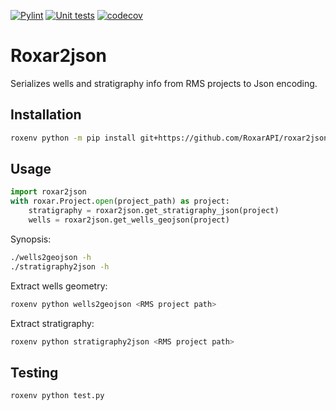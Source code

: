 [![Pylint](https://github.com/RoxarAPI/roxar2json/workflows/Pylint/badge.svg)](https://github.com/RoxarAPI/roxar2json/actions/workflows/pylint.yml)
[![Unit tests](https://github.com/RoxarAPI/roxar2json/workflows/Python%20unit%20tests/badge.svg)](https://github.com/RoxarAPI/roxar2json/actions/workflows/python-app.yml)
[![codecov](https://codecov.io/gh/RoxarAPI/roxar2json/branch/master/graph/badge.svg)](https://codecov.io/gh/RoxarAPI/roxar2json)

# Roxar2json
Serializes wells and stratigraphy info from RMS projects to Json encoding.

## Installation
```sh
roxenv python -m pip install git+https://github.com/RoxarAPI/roxar2json#egg=roxar2json
```

## Usage

```python
import roxar2json
with roxar.Project.open(project_path) as project:
    stratigraphy = roxar2json.get_stratigraphy_json(project)
    wells = roxar2json.get_wells_geojson(project)
```

Synopsis:
```sh
./wells2geojson -h
./stratigraphy2json -h
```

Extract wells geometry:
```sh
roxenv python wells2geojson <RMS project path>
```

Extract stratigraphy:
```sh
roxenv python stratigraphy2json <RMS project path>
```

## Testing
```python
roxenv python test.py
```
